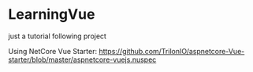 # LearningVue
just a tutorial following project

Using NetCore Vue Starter: https://github.com/TrilonIO/aspnetcore-Vue-starter/blob/master/aspnetcore-vuejs.nuspec
